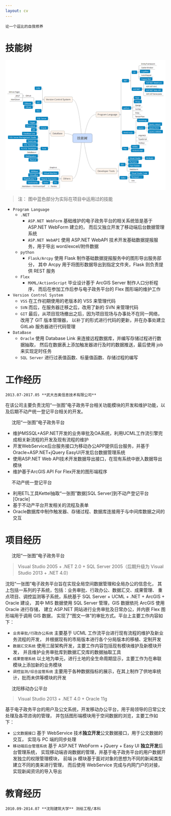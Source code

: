 ```yaml
---
layout: cv
---
```



```
论一个逗比的自我修养
```

# 技能树

![技能树](images/cv/技能树.png)

> 注： 图中蓝色部分为实际在项目中运用过的技能

 - `Program Language`
    + `.NET`
       * `ASP.NET WebForm` 基础维护的电子政务平台的相关系统皆是基于 ASP.NET WebForm 建立的，
         而后又独立开发了移动端后台数据管理系统
       * `ASP.NET WebAPI` 使用 ASP.NET WebAPI 技术开发基础数据提报服务，用于导出 word/excel/附件数据
    + `python`
       * `Flask/Arcpy` 使用 Flask 制作基础数据提报服务中的图形导出服务部分，
         其中 Arcpy 用于将图形数据导出到指定文件夹，Flask 则负责提供 REST 服务
    + `Flex`
       * `MXML/ActionScript` 毕业设计基于 ArcGIS Server 制作人口分析程序，
         而后在参加工作后参与电子政务平台的 Flex 图形端的维护工作
- `Version Control System`
    + `VSS` 在工作初期使用的老版本的 VSS 来管理代码
    + `SVN` 而后，在服务器迁移之后，改用了新的 SVN 来管理代码
    + `GIT` 最后，从项目现场撤出之后，因为项目现场与办事处不在同一网络，改用了 GIT 版本管理器，
     以补丁的形式进行代码的更新，并在办事处建立 GitLab 服务器进行代码管理
- `DataBase`
    + `Oracle` 使用 Database Link 来连接远程数据库，并编写存储过程进行数据抽取，
      然后在数据表上添加触发器进行及时的数据推送，最后使用 job 来实现定时任务
    + `SQL Server` 进行过表值函数、标量值函数、存储过程的编写

# 工作经历

```
2013.07-2017.05 **武大吉奥信息技术有限公司**
```
  
在该公司主要负责沈阳“一张图”电子政务平台相关功能模块的开发和维护功能，以及后期不动产统一登记平台相关的开发。

<div class="alert alert-info" style="margin-left: 20px">沈阳“一张图”电子政务平台</div>

 - 维护MSSQL+ASP.NET开发的业务审批及OA系统，利用UCML工作流引擎完成相关新流程的开发及现有流程的维护
 - 开发WebService后台服务接口为移动办公APP提供后台服务，并基于Oracle+ASP.NET+jQuery EasyUI开发后台数据管理系统
 - 使用ASP.NET Web API技术开发数据导出接口，在现有系统中嵌入数据导出模块
 - 维护基于ArcGIS API For Flex开发的图形端程序  
  
<div class="alert alert-info" style="margin-left: 20px">不动产统一登记平台</div>

 - 利用ETL工具Kettel抽取“一张图”数据[SQL Server]到不动产登记平台[Oracle]
 - 基于不动产平台开发相关的流程及表单
 - Oracle数据库中制作触发器、存储过程、数据库连接用于与中间库数据之间的交互

# 项目经历

<div class="alert alert-warning" style="margin-left: 20px">沈阳“一张图”电子政务平台</div>

> Visual Studio 2005 + .NET 2.0 + SQL Server 2005（后期升级为 Visual Studio 2013 + .NET 4.0）

沈阳“一张图”电子政务平台旨在实现全局空间数据管理和全局办公的信息化，
其上包括一系列的子系统，包括：业务审批、行政办公、数据汇交、成果管理、
重点项目、调控监测等子系统，系统基于 SQL Server + UCML + .NET + ArcGIS + Oracle 建设，
其中 MIS 数据使用 SQL Server 管理，GIS 数据依托 ArcGIS 使用 Oracle 进行存储，
建立 ASP.NET 网站进行业务审批及日常办公，并内嵌 Flex 图形端用于调用 GIS 数据，
实现了“图文一体”的审批方式。平台上主要工作内容如下：

 - `业务审批/行政办公系统` 主要基于 UCML 工作流平台进行现有流程的维护及新业务流程的开发，
   并根据现有的市局版本进行各个分局版本的移植、定制开发
 - `数据汇交系统` 使用三层架构开发，主要工作内容包括现有模块维护及新模块开发，
   并且维护业务审批库到数据汇交库的数据抽取工具
 - `成果管理系统` 以土地为单元，进行土地的全生命周期显示，主要工作为在串联模块上添加新的业务模块
 - `调控监测/综合监管系统` 主要用于各种数据指标的展示，在其上制作了供地率统计，批而未供等模块的开发

<div class="alert alert-warning" style="margin-left: 20px">沈阳移动办公平台</div>

> Visual Studio 2013 + .NET 4.0 + Oracle 11g

基于电子政务平台的用户及公文系统，开发移动办公平台，用于局领导的日常公文处理及各项咨询的管理，
并包括图形端模块用于空间数据的浏览，主要工作如下：

 - `公文数据接口` 基于 WebService 技术**独立开发**公文数据接口，用于公文数据的交互，
   实现与 PC 端的同步处理
 - `移动端后台管理系统` 基于 ASP.NET WebForm + jQuery + Easy UI **独立开发**后台管理系统，
   实现移动端咨询数据的管理，并基于电子政务平台的用户数据开发独立的权限管理模块，
   前端 js 模块基于面对对象的思想为不同的新闻类型建立不同的类来进行管理，
   而后使用 WebService 完成与内网门户的对接，实现新闻资讯的导入导出

# 教育经历

```
2010.09-2014.07 **沈阳建筑大学** 测绘工程/本科
```
